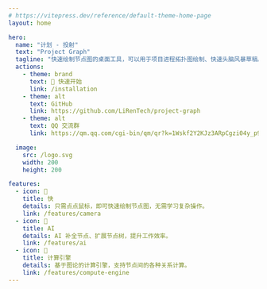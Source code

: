 ```yaml
---
# https://vitepress.dev/reference/default-theme-home-page
layout: home

hero:
  name: "计划 - 投射"
  text: "Project Graph"
  tagline: "快速绘制节点图的桌面工具，可以用于项目进程拓扑图绘制、快速头脑风暴草稿。"
  actions:
    - theme: brand
      text: 🚀 快速开始
      link: /installation
    - theme: alt
      text: GitHub
      link: https://github.com/LiRenTech/project-graph
    - theme: alt
      text: QQ 交流群
      link: https://qm.qq.com/cgi-bin/qm/qr?k=1Wskf2Y2KJz3ARpCgzi04y_p95a78Wku&jump_from=webapi&authKey=EkjB+oWihwZIfyqVsIv2dGrNv7bhSGSIULM3+ZLU2R5AVxOUKaIRwi6TKOHlT04/

  image:
    src: /logo.svg
    width: 200
    height: 200

features:
  - icon: 🚀
    title: 快
    details: 只需点点鼠标，即可快速绘制节点图，无需学习复杂操作。
    link: /features/camera
  - icon: 🧠
    title: AI
    details: AI 补全节点、扩展节点树，提升工作效率。
    link: /features/ai
  - icon: 🧮
    title: 计算引擎
    details: 基于图论的计算引擎，支持节点间的各种关系计算。
    link: /features/compute-engine
---
```

